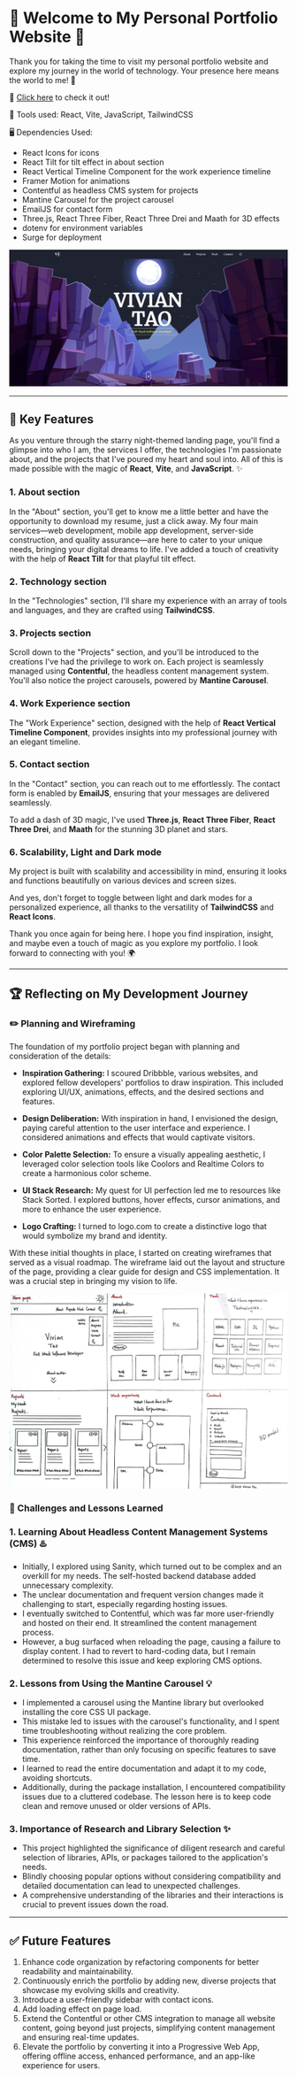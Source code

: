 # 🌟 Welcome to My Personal Portfolio Website 🌟
Thank you for taking the time to visit my personal portfolio website and explore my journey in the world of technology. Your presence here means the world to me! 🚀

💎 [Click here](https://viviantao.surge.sh/) to check it out!

📢 Tools used: React, Vite, JavaScript, TailwindCSS

🖥 Dependencies Used: 
- React Icons for icons
- React Tilt for tilt effect in about section
- React Vertical Timeline Component for the work experience timeline
- Framer Motion for animations
- Contentful as headless CMS system for projects
- Mantine Carousel for the project carousel
- EmailJS for contact form
- Three.js, React Three Fiber, React Three Drei and Maath for 3D effects
- dotenv for environment variables
- Surge for deployment


![](/src/assets/projects/portfolio-dark.png)

---

## 🌈 Key Features
As you venture through the starry night-themed landing page, you'll find a glimpse into who I am, the services I offer, the technologies I'm passionate about, and the projects that I've poured my heart and soul into. All of this is made possible with the magic of **React**, **Vite**, and **JavaScript**. ✨

### 1. About section
In the "About" section, you'll get to know me a little better and have the opportunity to download my resume, just a click away. 
My four main services—web development, mobile app development, server-side construction, and quality assurance—are here to cater to your unique needs, bringing your digital dreams to life. I've added a touch of creativity with the help of **React Tilt** for that playful tilt effect.

### 2. Technology section
In the "Technologies" section, I'll share my experience with an array of tools and languages, and they are crafted using **TailwindCSS**.

### 3. Projects section
Scroll down to the "Projects" section, and you'll be introduced to the creations I've had the privilege to work on. Each project is seamlessly managed using **Contentful**, the headless content management system. You'll also notice the project carousels, powered by **Mantine Carousel**.

### 4. Work Experience section
The "Work Experience" section, designed with the help of **React Vertical Timeline Component**, provides insights into my professional journey with an elegant timeline.

### 5. Contact section
In the "Contact" section, you can reach out to me effortlessly. The contact form is enabled by **EmailJS**, ensuring that your messages are delivered seamlessly.

To add a dash of 3D magic, I've used **Three.js**, **React Three Fiber**, **React Three Drei**, and **Maath** for the stunning 3D planet and stars.

### 6. Scalability, Light and Dark mode
My project is built with scalability and accessibility in mind, ensuring it looks and functions beautifully on various devices and screen sizes.

And yes, don't forget to toggle between light and dark modes for a personalized experience, all thanks to the versatility of **TailwindCSS** and **React Icons**.

Thank you once again for being here. I hope you find inspiration, insight, and maybe even a touch of magic as you explore my portfolio. I look forward to connecting with you! 🌍


---

## 🏆 Reflecting on My Development Journey 

### ✏️ Planning and Wireframing

The foundation of my portfolio project began with planning and consideration of the details:

- **Inspiration Gathering:** I scoured Dribbble, various websites, and explored fellow developers' portfolios to draw inspiration. This included exploring UI/UX, animations, effects, and the desired sections and features.

- **Design Deliberation:** With inspiration in hand, I envisioned the design, paying careful attention to the user interface and experience. I considered animations and effects that would captivate visitors.

- **Color Palette Selection:** To ensure a visually appealing aesthetic, I leveraged color selection tools like Coolors and Realtime Colors to create a harmonious color scheme.

- **UI Stack Research:** My quest for UI perfection led me to resources like Stack Sorted. I explored buttons, hover effects, cursor animations, and more to enhance the user experience.

- **Logo Crafting:** I turned to logo.com to create a distinctive logo that would symbolize my brand and identity.

With these initial thoughts in place, I started on creating wireframes that served as a visual roadmap. The wireframe laid out the layout and structure of the page, providing a clear guide for design and CSS implementation. It was a crucial step in bringing my vision to life.


![](/src/assets/wireframe.jpg)


### 🎯 Challenges and Lessons Learned

### 1. Learning About Headless Content Management Systems (CMS) ♨️

- Initially, I explored using Sanity, which turned out to be complex and an overkill for my needs. The self-hosted backend database added unnecessary complexity.
- The unclear documentation and frequent version changes made it challenging to start, especially regarding hosting issues.
- I eventually switched to Contentful, which was far more user-friendly and hosted on their end. It streamlined the content management process.
- However, a bug surfaced when reloading the page, causing a failure to display content. I had to revert to hard-coding data, but I remain determined to resolve this issue and keep exploring CMS options.


### 2. Lessons from Using the Mantine Carousel 💡
- I implemented a carousel using the Mantine library but overlooked installing the core CSS UI package.
- This mistake led to issues with the carousel's functionality, and I spent time troubleshooting without realizing the core problem.
- This experience reinforced the importance of thoroughly reading documentation, rather than only focusing on specific features to save time.
- I learned to read the entire documentation and adapt it to my code, avoiding shortcuts.
- Additionally, during the package installation, I encountered compatibility issues due to a cluttered codebase. The lesson here is to keep code clean and remove unused or older versions of APIs.


### 3. Importance of Research and Library Selection ✨

- This project highlighted the significance of diligent research and careful selection of libraries, APIs, or packages tailored to the application's needs.
- Blindly choosing popular options without considering compatibility and detailed documentation can lead to unexpected challenges.
- A comprehensive understanding of the libraries and their interactions is crucial to prevent issues down the road.

---

## ✅ Future Features

1. Enhance code organization by refactoring components for better readability and maintainability.
2. Continuously enrich the portfolio by adding new, diverse projects that showcase my evolving skills and creativity.
3. Introduce a user-friendly sidebar with contact icons.
4. Add loading effect on page load.
5. Extend the Contentful or other CMS integration to manage all website content, going beyond just projects, simplifying content management and ensuring real-time updates.
6. Elevate the portfolio by converting it into a Progressive Web App, offering offline access, enhanced performance, and an app-like experience for users.